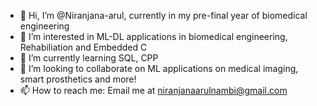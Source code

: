- 👋 Hi, I’m @Niranjana-arul, currently in my pre-final year of biomedical engineering
- 👀 I’m interested in ML-DL applications in biomedical engineering, Rehabiliation and Embedded C
- 🌱 I’m currently learning SQL, CPP
- 🤝 I’m looking to collaborate on ML applications on medical imaging, smart prosthetics and more!
- 📫 How to reach me: Email me at niranjanaarulnambi@gmail.com

<!---
Niranjana-arul/Niranjana-arul is a ✨ special ✨ repository because its `README.md` (this file) appears on your GitHub profile.
You can click the Preview link to take a look at your changes.
--->
